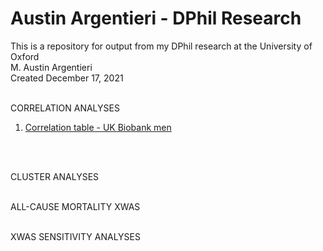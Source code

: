 # Austin Argentieri - DPhil Research

This is a repository for output from my DPhil research at the University of Oxford
<br> M. Austin Argentieri
<br> Created December 17, 2021
<br>
<br>

CORRELATION ANALYSES
<br>
1. <a target="_blank" rel="noopener noreferrer" href="https://miargentieri.github.io/correlation/correlation_table_full_dataset_oct_19_2021_men.html">Correlation table - UK Biobank men</a>
<br>
<br>

CLUSTER ANALYSES
<br>
<br>

ALL-CAUSE MORTALITY XWAS 
<br>
<br>

XWAS SENSITIVITY ANALYSES
<br>
<br>
